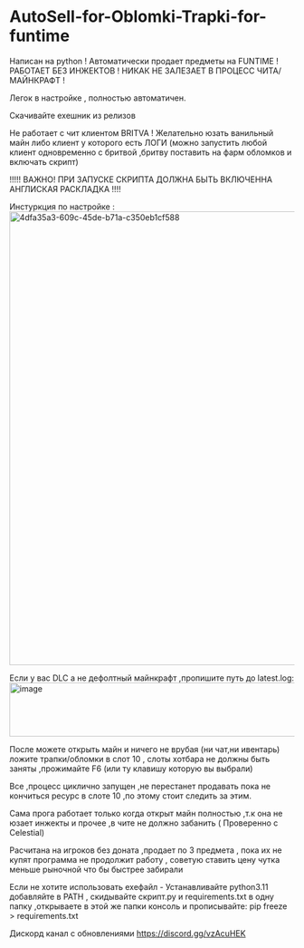 # AutoSell-for-Oblomki-Trapki-for-funtime
Написан на python ! Автоматически продает предметы на FUNTIME ! РАБОТАЕТ БЕЗ ИНЖЕКТОВ ! НИКАК НЕ ЗАЛЕЗАЕТ В ПРОЦЕСС ЧИТА/МАЙНКРАФТ !

Легок в настройке , полностью автоматичен.

Скачивайте exeшник из релизов

Не работает с чит клиентом BRITVA ! Желательно юзать ванильный майн либо клиент у которого есть ЛОГИ (можно запустить любой клиент одновременно с бритвой ,бритву поставить на фарм обломков и включать скрипт)

!!!!! ВАЖНО! ПРИ ЗАПУСКЕ СКРИПТА ДОЛЖНА БЫТЬ ВКЛЮЧЕННА АНГЛИСКАЯ РАСКЛАДКА !!!!
 
Инстуркция по настройке : 
<img width="1535" height="801" alt="4dfa35a3-609c-45de-b71a-c350eb1cf588" src="https://github.com/user-attachments/assets/f8556c24-8dfc-48cd-8a1c-c70ad773a2f0" />

Если у вас DLC а не дефолтный майнкрафт ,пропишите путь до latest.log: 
<img width="523" height="95" alt="image" src="https://github.com/user-attachments/assets/43d648a3-7613-49a0-a0eb-b207d5502a39" />

После можете открыть майн и ничего не врубая (ни чат,ни ивентарь) ложите трапки/обломки в слот 10 , слоты хотбара не должны быть заняты ,прожимайте F6 (или ту клавишу которую вы выбрали)

Все ,процесс циклично запущен ,не перестанет продавать пока не кончиться ресурс в слоте 10 ,по этому стоит следить за этим.

Сама прога работает только когда открыт майн полностью ,т.к она не юзает инжекты и прочее ,в чите не должно забанить ( Проверенно с Celestial)

Расчитана на игроков без доната ,продает по 3 предмета , пока их не купят программа не продолжит работу , советую ставить цену чутка меньше рыночной что бы быстрее забирали


Если не хотите использовать exeфайл - Устанавливайте python3.11 добавляйте в PATH , скидывайте скрипт.py и requirements.txt в одну папку ,открываете в этой же папки консоль и прописывайте:
pip freeze > requirements.txt

Дискорд канал с обновлениями https://discord.gg/vzAcuHEK
